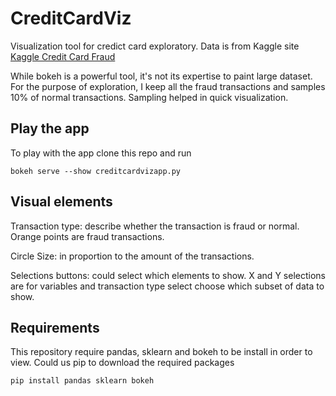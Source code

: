 # CreditCardViz
Visualization tool for credict card exploratory. Data is from Kaggle site
[Kaggle Credit Card Fraud](https://www.kaggle.com/mlg-ulb/creditcardfraud)

While bokeh is a powerful tool, it's not its expertise to paint large dataset. For the purpose of exploration, I keep all the fraud transactions and samples 10% of normal transactions. Sampling helped in quick visualization.

## Play the app
To play with the app clone this repo and run
```
bokeh serve --show creditcardvizapp.py
```

## Visual elements
Transaction type: describe whether the transaction is fraud or normal. Orange points are fraud transactions.

Circle Size: in proportion to the amount of the transactions.

Selections buttons: could select which elements to show. X and Y selections are for variables and transaction type select choose which subset of data to show.


## Requirements

This repository require pandas, sklearn and bokeh to be install in order to view. Could us pip to download the required packages
```
pip install pandas sklearn bokeh
```
